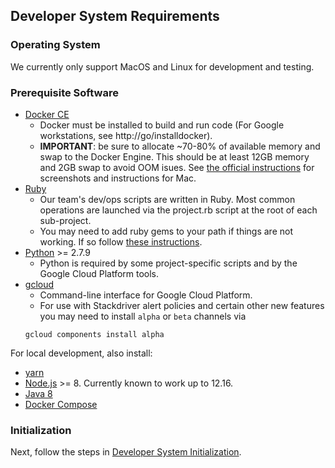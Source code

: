 ## Developer System Requirements
### Operating System
We currently only support MacOS and Linux for development and testing.
### Prerequisite Software
  * [Docker CE](https://www.docker.com/community-edition)
    * Docker must be installed to build and run code (For Google workstations, see http://go/installdocker).
    * __IMPORTANT__: be sure to allocate ~70-80% of available memory and swap to the Docker Engine. This should be
      at least 12GB memory and 2GB swap to avoid OOM isues. See [the official instructions](https://docs.docker.com/docker-for-mac/#advanced)
      for screenshots and instructions for Mac.
  * [Ruby](https://www.ruby-lang.org/en/downloads/)
    * Our team's dev/ops scripts are written in Ruby. Most common operations are launched via the project.rb script at the root of each sub-project.
    * You may need to add ruby gems to your path if things are not working. If so follow [these instructions](https://guides.rubygems.org/faqs/#i-installed-gems-with---user-install-and-their-commands-are-not-available).
  * [Python](https://www.python.org/downloads/) >= 2.7.9
    * Python is required by some project-specific scripts and by the Google Cloud Platform tools.
  * [gcloud](https://cloud.google.com/sdk/docs/#install_the_latest_cloud_tools_version_cloudsdk_current_version)
    * Command-line interface for Google Cloud Platform.
    * For use with Stackdriver alert policies and certain other new features you may
    need to install `alpha` or `beta` channels via 
    ```text
    gcloud components install alpha
    ```
    

For local development, also install:

  * [yarn](https://yarnpkg.com/lang/en/docs/install/#mac-stable)
  * [Node.js](https://nodejs.org/en/) >= 8.  Currently known to work up to 12.16.
  * [Java 8](https://www.oracle.com/technetwork/java/javase/downloads/jdk8-downloads-2133151.html)
  * [Docker Compose](https://docs.docker.com/compose/install/)

### Initialization
Next, follow the steps in [Developer System Initialization](developer-system-initialization.md).
